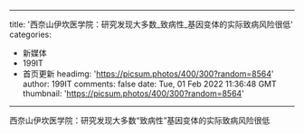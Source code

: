 
---
title: '西奈山伊坎医学院：研究发现大多数_致病性_基因变体的实际致病风险很低'
categories: 
 - 新媒体
 - 199IT
 - 首页更新
headimg: 'https://picsum.photos/400/300?random=8564'
author: 199IT
comments: false
date: Tue, 01 Feb 2022 11:36:48 GMT
thumbnail: 'https://picsum.photos/400/300?random=8564'
---

<div>   
西奈山伊坎医学院：研究发现大多数“致病性”基因变体的实际致病风险很低  
</div>
            